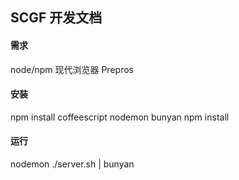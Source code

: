 ## SCGF 开发文档

#### 需求

node/npm
现代浏览器
Prepros

#### 安装

npm install coffeescript nodemon bunyan
npm install

#### 运行

nodemon ./server.sh | bunyan

